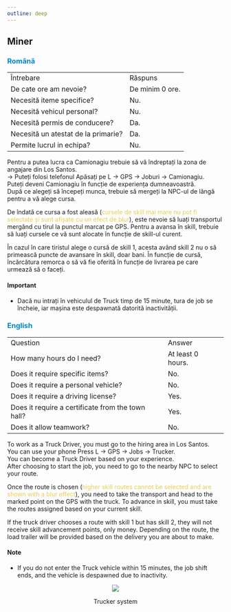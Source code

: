 ```yaml
---
outline: deep
---
```


## Miner

### <span style="color: #0088CC">Română</span>

<table>
    <tr>
        <td>Întrebare</td>
        <td>Răspuns</td>
    </tr>
    <tr>
        <td>De cate ore am nevoie?</td>
        <td>De minim 0 ore.</td>
    </tr>
    <tr>
        <td>Necesită iteme specifice?</td>
        <td>Nu.</td>
    </tr>
    <tr>
        <td>Necesită vehicul personal?</td>
        <td>Nu.</td>
    </tr>
    <tr>
        <td>Necesită permis de conducere?</td>
        <td>Da.</td>
    </tr>
    <tr>
        <td>Necesită un atestat de la primarie?</td>
        <td>Da.</td>
    </tr>
    <tr>
        <td>Permite lucrul in echipa?</td>
        <td>Nu.</td>
    </tr>
</table>

Pentru a putea lucra ca <span class="button-p-job">Camionagiu</span> trebuie să vă îndreptați la zona de angajare din Los Santos.
<br>-> Puteți folosi telefonul <span class="button-p-job">Apăsați pe L -> GPS -> Joburi -> Camionagiu</span>.
<br>Puteți deveni <span class="button-p-job">Camionagiu</span> în funcție de experiența dumneavoastră.
<br>După ce alegeți să începeți munca, trebuie să mergeți la <span class="button-p-job">NPC-ul</span> de lângă pentru a vă alege cursa. 

De îndată ce cursa a fost aleasă (<span style="color: #e9cc54">cursele de skill mai mare nu pot fi selectate și sunt afișate cu un efect de blur</span>), este nevoie să luați transportul mergând cu tirul la punctul marcat pe GPS. Pentru a avansa în <span class="button-p-job">skill</span>, trebuie să luați cursele ce vă sunt alocate în funcție de <span class="button-p-job">skill-ul</span> curent. 

În cazul în care tiristul alege o cursă de <span class="button-p-job">skill 1</span>, acesta având <span class="button-p-job">skill 2</span> nu o să primească puncte de avansare în skill, doar bani. În funcție de cursă, încărcătura <span class="button-p-job">remorca</span> o să vă fie oferită în funcție de livrarea pe care urmează să o faceți.

#### <span class="button-p-job"><b>Important</b></span>

- Dacă nu intrați în vehiculul de Truck timp de <span class="button-r-job">15 minute</span>, tura de job se încheie, iar mașina este despawnată datorită inactivității. 

### <span style="color: #0088CC">English</span>

<table>
    <tr>
        <td>Question</td>
        <td>Answer</td>
    </tr>
    <tr>
        <td>How many hours do I need?</td>
        <td>At least 0 hours.</td>
    </tr>
    <tr>
        <td>Does it require specific items?</td>
        <td>No.</td>
    </tr>
    <tr>
        <td>Does it require a personal vehicle?</td>
        <td>No.</td>
    </tr>
    <tr>
        <td>Does it require a driving license?</td>
        <td>Yes.</td>
    </tr>
    <tr>
        <td>Does it require a certificate from the town hall?</td>
        <td>Yes.</td>
    </tr>
    <tr>
        <td>Does it allow teamwork?</td>
        <td>No.</td>
    </tr>
</table>

To work as a <span class="button-p-job">Truck Driver</span>, you must go to the hiring area in Los Santos.
<br>You can use your phone <span class="button-p-job">Press L -> GPS -> Jobs -> Trucker</span>.
<br>You can become a <span class="button-p-job">Truck Driver</span> based on your experience.
<br>After choosing to start the job, you need to go to the nearby <span class="button-p-job">NPC</span> to select your route.

Once the route is chosen (<span style="color: #e9cc54">higher skill routes cannot be selected and are shown with a blur effect</span>), you need to take the transport and head to the marked point on the GPS with the truck. To advance in <span class="button-p-job">skill</span>, you must take the routes assigned based on your current <span class="button-p-job">skill</span>.

If the truck driver chooses a route with <span class="button-p-job">skill 1</span> but has <span class="button-p-job">skill 2</span>, they will not receive skill advancement points, only money. Depending on the route, the load <span class="button-p-job">trailer</span> will be provided based on the delivery you are about to make.

#### <span class="button-p-job"><b>Note</b></span>

- If you do not enter the Truck vehicle within <span class="button-r-job">15 minutes</span>, the job shift ends, and the vehicle is despawned due to inactivity.

<p align="center"><img src="https://i.imgur.com/jd0lvDS.gif"/></p>
<p style="text-align: center">Trucker system</p>